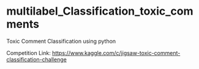 # multilabel_Classification_toxic_comments
Toxic Comment Classification using python


Competition Link: https://www.kaggle.com/c/jigsaw-toxic-comment-classification-challenge
